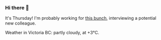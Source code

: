 ### Hi there :wave:

It's Thursday! I'm probably working for [this bunch](https://github.com/kohofinancial), interviewing a potential new colleague.

Weather in Victoria BC: partly cloudy, at +3°C.
